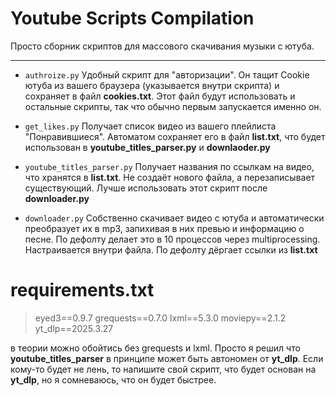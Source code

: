 # Youtube Scripts Compilation
Просто сборник скриптов для массового скачивания музыки с ютуба.

------------

- `authroize.py`
Удобный скрипт для "авторизации". Он тащит Cookie ютуба из вашего браузера (указывается внутри скрипта) и сохраняет в файл **cookies.txt**. Этот файл будут использовать и остальные скрипты, так что обычно первым запускается именно он.

- `get_likes.py`
Получает список видео из вашего плейлиста "Понравившиеся". Автоматом сохраняет его в файл **list.txt**, что будет использован в **youtube_titles_parser.py** и **downlaoder.py**

- `youtube_titles_parser.py`
Получает названия по ссылкам на видео, что хранятся в **list.txt**. Не создаёт нового файла, а перезаписывает существующий. Лучше использовать этот скрипт после **downloader.py**

- `downloader.py`
Собственно скачивает видео с ютуба и автоматически преобразует их в mp3, запихивая в них превью и информацию о песне. По дефолту делает это в 10 процессов через multiprocessing. Настраивается внутри файла. По дефолту дёргает ссылки из **list.txt**

# requirements.txt
> eyed3==0.9.7
grequests==0.7.0
lxml==5.3.0
moviepy==2.1.2
yt_dlp==2025.3.27

в теории можно обойтись без grequests и lxml. Просто я решил что **youtube_titles_parser** в принципе может быть автономен от **yt_dlp**. Если кому-то будет не лень, то напишите свой скрипт, что будет основан на **yt_dlp**, но я сомневаюсь, что он будет быстрее. 
